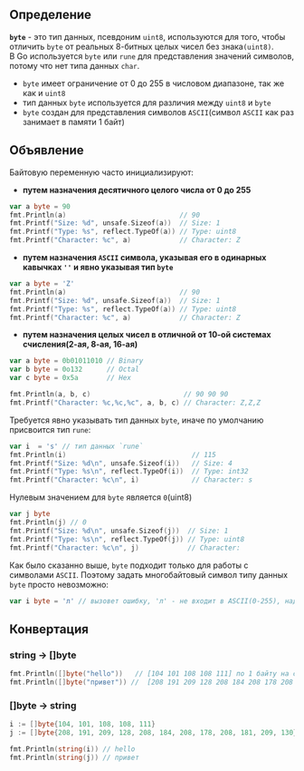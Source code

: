 ## Определение

**`byte`** - это тип данных, псевдоним `uint8`, используются для того, чтобы отличить `byte` от реальных 8-битных целых чисел без знака`(uint8)`.  
В Go используется `byte` или `rune` для представления значений символов, потому что нет типа данных `char`. 

- `byte` имеет ограничение от 0 до 255 в числовом диапазоне, так же как и `uint8`
- тип данных `byte` используется для различия между `uint8` и `byte`
- `byte` создан для представления символов `ASCII`(символ `ASCII` как раз занимает в памяти 1 байт)

## Объявление

Байтовую переменную часто инициализируют:
- **путем назначения десятичного целого числа от 0 до 255**
```go
var a byte = 90
fmt.Println(a)                            // 90
fmt.Printf("Size: %d", unsafe.Sizeof(a))  // Size: 1
fmt.Printf("Type: %s", reflect.TypeOf(a)) // Type: uint8
fmt.Printf("Character: %c", a)            // Character: Z
```
- **путем назначения `ASCII` символа, указывая его в одинарных кавычках `''` и явно указывая тип `byte`**
```go
var a byte = 'Z'
fmt.Println(a)                            // 90
fmt.Printf("Size: %d", unsafe.Sizeof(a))  // Size: 1
fmt.Printf("Type: %s", reflect.TypeOf(a)) // Type: uint8
fmt.Printf("Character: %c", a)            // Character: Z
```
- **путем назначения целых чисел в отличной от 10-ой системах счисления(2-ая, 8-ая, 16-ая)**
```go
var a byte = 0b01011010 // Binary
var b byte = 0o132      // Octal
var c byte = 0x5a       // Hex

fmt.Println(a, b, c)                       // 90 90 90
fmt.Printf("Character: %c,%c,%c", a, b, c) // Character: Z,Z,Z
```
  
Требуется явно указывать тип данных `byte`, иначе по умолчанию присвоится тип `rune`:
```go
var i  = 's' // тип данных `rune`
fmt.Println(i)                               // 115 
fmt.Printf("Size: %d\n", unsafe.Sizeof(i))   // Size: 4
fmt.Printf("Type: %s\n", reflect.TypeOf(i))  // Type: int32
fmt.Printf("Character: %c\n", i)             // Character: s
```

Нулевым значением для `byte` является `0`(uint8)
```go
var j byte
fmt.Println(j) // 0
fmt.Printf("Size: %d\n", unsafe.Sizeof(j))  // Size: 1
fmt.Printf("Type: %s\n", reflect.TypeOf(j)) // Type: uint8
fmt.Printf("Character: %c\n", j)            // Character:
```

Как было сказанно выше, `byte` подходит только для работы с символами `ASCII`. Поэтому задать многобайтовый символ типу данных `byte` просто невозможно:
```go
var i byte = 'л' // вызовет ошибку, 'л' - не входит в ASCII(0-255), надо использовать тип `rune`
```

## Конвертация

### string -> []byte
```go
fmt.Println([]byte("hello"))   // [104 101 108 108 111] по 1 байту на символ
fmt.Println([]byte("привет")) //  [208 191 209 128 208 184 208 178 208 181 209 130]  по 2 байта на символ
```

### []byte -> string
```go
i := []byte{104, 101, 108, 108, 111}
j := []byte{208, 191, 209, 128, 208, 184, 208, 178, 208, 181, 209, 130}

fmt.Println(string(i)) // hello
fmt.Println(string(j)) // привет
```
